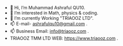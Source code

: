 - 👋 Hi, I’m Muhammad Ashraful QU10.
- 👀 I’m interested in Math, physics & coding.
- 🌱 I’m currently Working "TRIAOOZ LTD".
- 📫 E-mail- ashrafulqu10@gmail.com .
- 📫 Business Email: info@triaooz.com .
- TRIAOOZ TMM LTD WEB: https://www.triaooz.com .

<!---
ASHRAFUL-QU10/ASHRAFUL-QU10 is a ✨ special ✨ repository because its `README.md` (this file) appears on your GitHub profile.
You can click the Preview link to take a look at your changes.
--->
